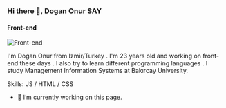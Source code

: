### Hi there 👋, Dogan Onur SAY
#### Front-end
![Front-end](https://cdn.karar.com/news/1450167.jpg)

I'm Dogan Onur from Izmir/Turkey . I'm 23 years old and working on front-end these days . I also try to learn different programming languages . 
I study Management Information Systems at Bakırcay University.

Skills:  JS / HTML / CSS

- 🔭 I’m currently working on this page. 




